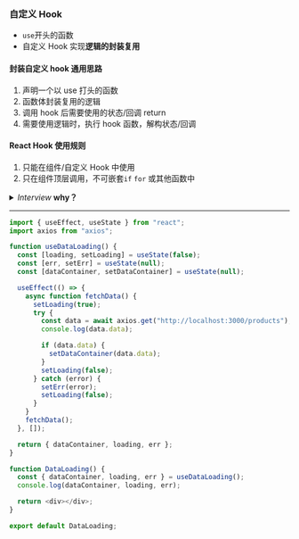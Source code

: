 ### 自定义 Hook

- `use`开头的函数
- 自定义 Hook 实现**逻辑的封装复用**

#### 封装自定义 hook 通用思路

1. 声明一个以 use 打头的函数
2. 函数体封装复用的逻辑
3. 调用 hook 后需要使用的状态/回调 return
4. 需要使用逻辑时，执行 hook 函数，解构状态/回调

#### React Hook 使用规则

1. 只能在组件/自定义 Hook 中使用
2. 只在组件顶层调用，不可嵌套`if` `for` 或其他函数中
<details>
    <summary><i>Interview</i> <b>why？</b></summary>
</details>

---

```javascript
import { useEffect, useState } from "react";
import axios from "axios";

function useDataLoading() {
  const [loading, setLoading] = useState(false);
  const [err, setErr] = useState(null);
  const [dataContainer, setDataContainer] = useState(null);

  useEffect(() => {
    async function fetchData() {
      setLoading(true);
      try {
        const data = await axios.get("http://localhost:3000/products");
        console.log(data.data);

        if (data.data) {
          setDataContainer(data.data);
        }
        setLoading(false);
      } catch (error) {
        setErr(error);
        setLoading(false);
      }
    }
    fetchData();
  }, []);

  return { dataContainer, loading, err };
}

function DataLoading() {
  const { dataContainer, loading, err } = useDataLoading();
  console.log(dataContainer, loading, err);

  return <div></div>;
}

export default DataLoading;
```
